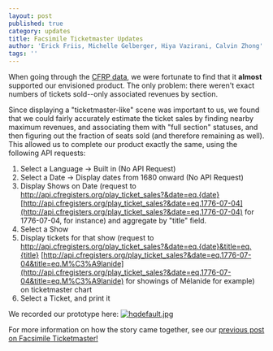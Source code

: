 ```yaml
---
layout: post
published: true
category: updates
title: Facsimile Ticketmaster Updates
author: 'Erick Friis, Michelle Gelberger, Hiya Vazirani, Calvin Zhong'
tags: ''
---
```

When going through the [CFRP data](http://cfregisters.org/en/the-data), we were fortunate to find that it __almost__ supported our envisioned product. The only problem: there weren't exact numbers of tickets sold--only associated revenues by section.

Since displaying a "ticketmaster-like" scene was important to us, we found that we could fairly accurately estimate the ticket sales by finding nearby maximum revenues, and associating them with "full section" statuses, and then figuring out the fraction of seats sold (and therefore remaining as well). This allowed us to complete our product exactly the same, using the following API requests:

1. Select a Language -> Built in (No API Request)
2. Select a Date -> Display dates from 1680 onward (No API Request)
3. Display Shows on Date (request to http://api.cfregisters.org/play_ticket_sales?&date=eq.{date} [http://api.cfregisters.org/play_ticket_sales?&date=eq.1776-07-04](http://api.cfregisters.org/play_ticket_sales?&date=eq.1776-07-04) for 1776-07-04, for instance) and aggregate by "title" field.
4. Select a Show
5. Display tickets for that show (request to http://api.cfregisters.org/play_ticket_sales?&date=eq.{date}&title=eq.{title} [http://api.cfregisters.org/play_ticket_sales?&date=eq.1776-07-04&title=eq.M%C3%A9lanide](http://api.cfregisters.org/play_ticket_sales?&date=eq.1776-07-04&title=eq.M%C3%A9lanide) for showings of Mélanide for example) on ticketmaster chart
6. Select a Ticket, and print it

We recorded our prototype here:
[![hqdefault.jpg]({{site.baseurl}}/assets/hqdefault.jpg)](https://youtu.be/f6VelwwJTec)

For more information on how the story came together, see our [previous post on Facsimile Ticketmaster!](/updates/facsimile-ticketmaster.html)
